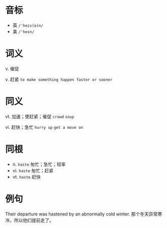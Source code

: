 # 音标

- 英 `/'heɪs(ə)n/`
- 美 `/'hesn/`

# 词义

v. 催促


v. 赶紧
`to make something happen faster or sooner`

# 同义

vt. 加速；使赶紧；催促
`crowd` `soup`

vi. 赶快；急忙
`hurry up` `get a move on`

# 同根

- n. `haste` 匆忙；急忙；轻率
- vi. `haste` 匆忙；赶紧
- vt. `haste` 赶快

# 例句

Their departure was hastened by an abnormally cold winter.
那个冬天异常寒冷，所以他们提前走了。


